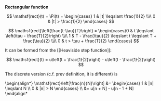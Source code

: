**Rectangular function**

$$
\mathsf{rect}(t) = \Pi(t) = \begin{cases} 1 & |t| \leqslant \frac{1}{2} \\\\ 0 & |t| > \frac{1}{2} \end{cases}
$$

$$
\mathsf{rect}\left(\frac{t-\tau}{T}\right) = \begin{cases}0 & t \leqslant \left(\tau - \frac{T}{2}\right) \\\\ 1 & T - \frac{\tau}{2} \leqslant t \leqslant T + \frac{\tau}{2} \\\\ 0 & t > \tau + \frac{T}{2} \end{cases}
$$

It can be formed from the [[Heaviside step function]]:

$$
\mathsf{rect}(t) = u\left(t + \frac{1}{2}\right) - u\left(t - \frac{1}{2}\right)
$$

The discrete version (c.f. prev definition, it is different) is

\begin{align\*}
\mathsf{rect}\left[\frac{n}{N}\right] &= \begin{cases} 1 & |n| \leqslant N \\\\ 0 & |n| > N \end{cases} \\\\
&= u[n + N] - u[n - 1 + N]
\end{align\*

